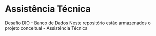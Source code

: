 # Assistência Técnica
Desafio DIO - Banco de Dados
Neste repositório estão armazenados o projeto conceitual - Assistência Técnica

